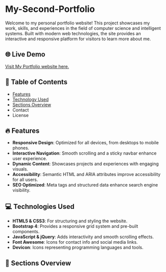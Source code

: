 # My-Second-Portfolio

Welcome to my personal portfolio website! This project showcases my work, skills, and experiences in the field of computer science and intelligent systems. Built with modern web technologies, the site provides an interactive and responsive platform for visitors to learn more about me.

## 🌐 Live Demo
<a href="https://bissis0403.github.io/My-Second-Portfolio/">Visit My Portfolio website here. </a> 

## 📖 Table of Contents
<ul>
  <li><a href="#features">Features</a></li>
  <li><a href="#technology">Technology Used</a></li>
  <li><a href="#section">Sections Overview</a></li>
  <li>Contact</li>
  <li>License</li>
</ul>

## 🔥 Features
<div id="features">
  <ul>
    <li><strong>Responsive Design</strong>: Optimized for all devices, from desktops to mobile phones.</li>
    <li><strong>Interactive Navigation</strong>: Smooth scrolling and a sticky navbar enhance user experience.</li>
    <li><strong>Dynamic Content</strong>: Showcases projects and experiences with engaging visuals.</li>
    <li><strong>Accessibility</strong>: Semantic HTML and ARIA attributes improve accessibility for all users.</li>
    <li><strong>SEO Optimized</strong>: Meta tags and structured data enhance search engine visibility.</li>
  </ul>
</div>

## 💻 Technologies Used
<div id="technology">
  <ul>
    <li><strong>HTML5 & CSS3</strong>: For structuring and styling the website.</li>
    <li><strong>Bootstrap 4</strong>: Provides a responsive grid system and pre-built components.</li>
    <li><strong>JavaScript & jQuery</strong>: Adds interactivity and smooth scrolling effects.</li>
    <li><strong>Font Awesome</strong>: Icons for contact info and social media links.</li>
    <li><strong>Devicon</strong>: Icons representing programming languages and tools.</li>
  </ul>
</div>

## 🧭 Sections Overview
<div id="section>
  <ol>
    <li><strong>1. Home</strong><br/>A hero section with a captivating introduction, featuring a background image and a call-to-action button directing visitors to view my work.</li>
  <li><strong>2. About Me</strong><br/>An introduction to who I am, my passion for development, and a brief overview of my professional interests.</li>
  <li><strong>3. Skills</strong><br/>Displays my proficiency in various programming languages and frameworks, categorized into:
    <ul>
      <li><strong>Proficient</strong>: Python, C#, MySQL</li>
      <li><strong>Intermediate</strong>: C++, R, Java, Matlab</li>
      <li><strong>Basic</strong>: HTML, CSS, JavaScript</li>
      <li><strong>Frameworks</strong>: .NET, ASP.NET, Bootstrap, WPF, Django, MVC</li>
    </ul>
  </li>
  <li><strong>4. Projects</strong><br/>Showcases my academic and personal projects with images, descriptions, and links:</li>
  
  </ol>
</div>
